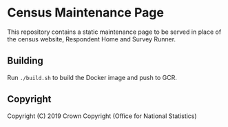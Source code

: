 # Census Maintenance Page
This repository contains a static maintenance page to be served in place of the census website, Respondent Home and Survey Runner.

## Building
Run `./build.sh` to build the Docker image and push to GCR.

## Copyright
Copyright (C) 2019 Crown Copyright (Office for National Statistics)